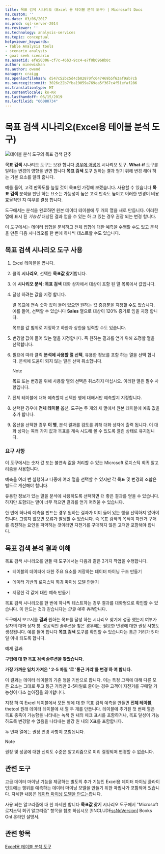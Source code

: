 ```yaml
---
title: 목표 검색 시나리오 (Excel 용 테이블 분석 도구) | Microsoft Docs
ms.custom: ''
ms.date: 03/06/2017
ms.prod: sql-server-2014
ms.reviewer: ''
ms.technology: analysis-services
ms.topic: conceptual
helpviewer_keywords:
- Table Analysis tools
- scenario analysis
- goal seek scenario
ms.assetid: efe50306-cf7c-46b3-9cc4-e7f0b6968b0c
author: minewiskan
ms.author: owend
manager: craigg
ms.openlocfilehash: d547c52bc5d4cb02870fc647469b5f63af9ab7cb
ms.sourcegitcommit: 3026c22b7fba19059a769ea5f367c4f51efaf286
ms.translationtype: MT
ms.contentlocale: ko-KR
ms.lasthandoff: 06/15/2019
ms.locfileid: "66080734"
---
```

# <a name="goal-seek-scenario-table-analysis-tools-for-excel"></a>목표 검색 시나리오(Excel용 테이블 분석 도구)
  ![테이블 분석 도구의 목표 검색 단추](media/tat-goalseek.gif "테이블 분석 도구의 목표 검색 단추")  
  
 **목표 검색** 시나리오 도구는 보완 합니다 [경우에 어떻게](what-if-scenario-table-analysis-tools-for-excel.md) 시나리오 도구. **What-if** 도구를 알려는 변경의 영향을 반면 합니다 **목표 검색** 도구 원하는 결과 얻기 위해 변경 해야 하는 기본 요소를 알려 줍니다.  
  
 예를 들어, 고객 만족도를 높일 것이 목표인 가정해 보겠습니다. 사용할 수 있습니다 **목표 검색** 분석을 판단 하는 요소는 가능성이 높은 고객 만족도 높이고 이러한 변경이 비용 효율적인 지 여부를 결정 합니다.  
  
 도구에서는 분석을 완료하면 원본 데이터 테이블에 두 개의 열을 새로 만듭니다. 이러한 열에 표시 된 *가능성* 대상된 결과 얻을 수 있는 하 고 있는 경우 권장 되는 변경 합니다.  
  
 이 도구에서는 데이터 집합을 분석하고 전체 집합에 대한 예측을 수행할 수도 있고 분석을 만든 다음 시나리오를 한 번에 하나씩 테스트할 수도 있습니다.  
  
## <a name="using-the-goal-seek-scenario-tool"></a>목표 검색 시나리오 도구 사용  
  
1.  Excel 테이블을 엽니다.  
  
2.  클릭 **시나리오**, 선택한 **목표값 찾기**합니다.  
  
3.  에 **시나리오 분석: 목표 검색** 대화 상자에서 대상이 포함 된 열 목록에서 값입니다.  
  
4.  달성 하려는 값을 지정 합니다.  
  
     열 목표에 연속 숫자 값이 들어 있으면 원하는 값 증감분을 지정할 수도 있습니다. 예를 들어, 선택할 수 있습니다 **Sales** 열으로 대상이 120% 증가로 임을 지정 합니다.  
  
     목표를 값 범위로 지정하고 하한과 상한을 입력할 수도 있습니다.  
  
5.  변경할 값이 들어 있는 열을 지정합니다. 즉 원하는 결과를 얻기 위해 조정할 열을 선택합니다.  
  
6.  필요에 따라 클릭 **분석에 사용할 열 선택**, 유용한 정보를 포함 하는 열을 선택 합니다. 분석에 도움이 되지 않는 열은 선택 취소합니다.  
  
    > [!NOTE]  
    >  목표 또는 변경을 위해 사용할 열의 선택은 취소하지 마십시오. 이러한 열은 필수 사항입니다.  
  
7.  전체 테이블에 대해 예측할지 선택한 행에 대해서만 예측할지 지정합니다.  
  
8.  선택한 경우에 **전체 테이블** 옵션, 도구는 두 개의 새 열에서 원본 테이블에 예측 값을 추가 합니다.  
  
9. 옵션을 선택한 경우 **이 행**, 분석 결과를 검토를 위해 대화 상자에 출력 됩니다. 이 대화 상자는 여러 가지 값과 목표를 계속 시도해 볼 수 있도록 열린 상태로 유지됩니다.  
  
### <a name="requirements"></a>요구 사항  
 이 도구에서는 숫자 값 또는 불연속 값을 처리할 수 있는 Microsoft 로지스틱 회귀 알고리즘을 사용합니다.  
  
 예측을 여러 번 실행하고 나중에 여러 열을 선택할 수 있지만 각 목표 및 변경의 조합은 별도로 계산해야 합니다.  
  
 유용한 정보가 있는 열을 분석에 사용하도록 선택하면 더 좋은 결과를 얻을 수 있습니다. 하지만 포함되는 열이 너무 적으면 결과를 얻기 어려울 수 있습니다.  
  
 한 번에 하나씩 예측을 만드는 경우 원하는 결과가 이미 들어 있는 행을 선택하지 않아야 합니다. 그렇지 않으면 오류가 발생할 수 있습니다. 즉 목표 검색의 목적이 자전거 구매를 촉진하는 요인을 파악하는 것이라면 자전거를 구매하지 않은 고객만 포함해야 합니다.  
  
## <a name="understanding-the-results-of-goal-seek-analysis"></a>목표 검색 분석 결과 이해  
 목표 검색 시나리오를 만들 때 도구에서는 다음과 같은 3가지 작업을 수행합니다.  
  
-   테이블의 데이터에 대한 주요 요소를 저장하는 데이터 마이닝 구조 만들기  
  
-   데이터 기반의 로지스틱 회귀 마이닝 모델 만들기  
  
-   지정한 각 값에 대한 예측 만들기  
  
 목표 검색 시나리오를 한 번에 하나씩 테스트하는 경우 결과를 대화형으로 확인할 수 있습니다. 이 만드는 것과 같습니다는 *단일 예측 쿼리*합니다.  
  
 도구에서 보고서를 **결과** 원하는 목표를 달성 하는 시나리오 찾기에 성공 했는지 여부가 상자의 대화 상자 창. 성공적인 솔루션을 찾은 경우에는 필요한 변경에 대한 권장 사항도 생성됩니다. 예를 들어 합니다 **목표 검색** 도구를 확인할 수 있습니다는 통근 거리가 5 마일 이내 되도록 합니다.  
  
 예제 결과:  
  
 **구입에 대 한 목표 검색 솔루션을 찾았습니다.**  
  
 **가장 가까운 일치 가져온 ' 2-5 마일 '로 '통근 거리'를 변경 하 여 합니다.**  
  
 이 결과는 데이터 테이블의 기존 행을 기반으로 합니다. 이는 특정 고객에 대해 다른 모든 요소는 그대로 두고 통근 거리만 2-5마일로 줄이는 경우 고객이 자전거를 구매할 가능성이 다소 높아짐을 의미합니다.  
  
 지정 하 여 Excel 테이블에서 모든 행에 대 한 목표 검색 예측을 만들면 **전체 테이블**, thetool 원래 데이터 테이블에 새 열 두 개를 만듭니다. 테이블에 추가된 첫 번째 열은 목표 충족이 가능함을 나타내는 녹색 원 내의 체크 표시를 포함하거나, 목표 달성이 가능하도록 변경할 수 없음을 나타내는 빨강 원 내의 X표를 포함합니다.  
  
 두 번째 열에는 권장 변경 사항이 포함됩니다.  
  
> [!NOTE]  
>  권장 및 성공에 대한 신뢰도 수준은 알고리즘으로 미리 결정되며 변경할 수 없습니다.  
  
## <a name="related-tools"></a>관련 도구  
 고급 데이터 마이닝 기능을 제공하는 별도의 추가 기능인 Excel용 데이터 마이닝 클라이언트에는 행위를 예측하는 데이터 마이닝 모델을 만들기 위한 마법사가 포함되어 있습니다. 자세한 내용은 [데이터 마이닝 모델을 만드는](creating-a-data-mining-model.md)합니다.  
  
 사용 되는 알고리즘에 대 한 자세한 합니다 **목표값 찾기** 시나리오 도구에서 "Microsoft 로지스틱 회귀 알고리즘" 항목을 참조 하십시오 [!INCLUDE[ssNoVersion](../includes/ssnoversion-md.md)] Books Onl 온라인 설명서.  
  
## <a name="see-also"></a>관련 항목  
 [Excel용 테이블 분석 도구](table-analysis-tools-for-excel.md)  
  
  
